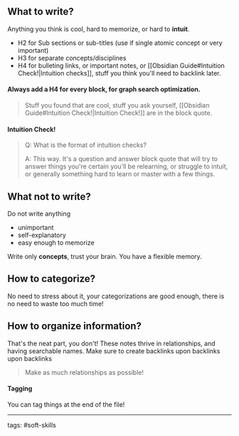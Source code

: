## What to write?
Anything you think is cool, hard to memorize, or hard to **intuit**. 

- H2 for Sub sections or sub-titles (use if single atomic concept or very important)
- H3 for separate concepts/disciplines
- H4 for bulleting links, or important notes, or [[Obsidian Guide#Intuition Check!|Intuition checks]], stuff you think you'll need to backlink later.

#### Always add a H4 for every block, for graph search optimization.

> Stuff you found that are cool, stuff you ask yourself, [[Obsidian Guide#Intuition Check!|Intuition Check!]]
> are in the block quote.


#### Intuition Check!

> Q: What is the format of intuition checks?
> 
> A: This way. It's a question and answer block quote that will try to answer things you're certain you'll be relearning, or struggle to intuit, or generally something hard to learn or master with a few things.

## What not to write?

Do not write anything
- unimportant
- self-explanatory
- easy enough to memorize

Write only **concepts**, trust your brain. You have a flexible memory.

## How to categorize?

No need to stress about it, your categorizations are good enough, there is no need to waste too much time!

## How to organize information?

That's the neat part, you don't! These notes thrive in relationships, and having searchable names. Make sure to create backlinks upon backlinks upon backlinks

> Make as much relationships as possible!


#### Tagging

You can tag things at the end of the file!

---
tags: #soft-skills 